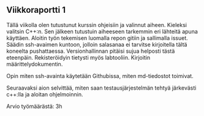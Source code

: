 ## Viikkoraportti 1

Tällä viikolla olen tutustunut kurssin ohjeisiin ja valinnut aiheen. Kieleksi valitsin C++:n. Sen jälkeen tutustuin aiheeseen tarkemmin eri lähteitä apuna käyttäen. Aloitin työn tekemisen luomalla repon gitiin ja sallimalla issuet. Säädin ssh-avaimen kuntoon, jolloin salasanaa ei tarvitse kirjoitella tältä koneelta pushattaessa. Versionhallinnan pitäisi sujua helposti tästä eteenpäin. Rekisteröidyin tietysti myös labtooliin. Kirjoitin määrittelydokumentin.

Opin miten ssh-avainta käytetään Githubissa, miten md-tiedostot toimivat.

Seuraavaksi aion selvittää, miten saan testausjärjestelmän tehtyä järkevästi c++:lla ja aloitan ohjelmoinnin.

Arvio työmäärästä: 3h